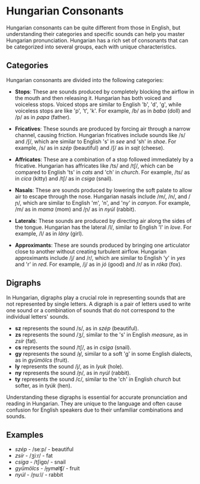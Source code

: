 # Hungarian Consonants

Hungarian consonants can be quite different from those in English, but understanding their categories and specific sounds can help you master Hungarian pronunciation. Hungarian has a rich set of consonants that can be categorized into several groups, each with unique characteristics.

## Categories

Hungarian consonants are divided into the following categories:

- **Stops**: These are sounds produced by completely blocking the airflow in the mouth and then releasing it. Hungarian has both voiced and voiceless stops. Voiced stops are similar to English 'b', 'd', 'g', while voiceless stops are like 'p', 't', 'k'. For example, /b/ as in *baba* (doll) and /p/ as in *papa* (father).

- **Fricatives**: These sounds are produced by forcing air through a narrow channel, causing friction. Hungarian fricatives include sounds like /s/ and /ʃ/, which are similar to English 's' in *see* and 'sh' in *shoe*. For example, /s/ as in *szép* (beautiful) and /ʃ/ as in *sajt* (cheese).

- **Affricates**: These are a combination of a stop followed immediately by a fricative. Hungarian has affricates like /ts/ and /tʃ/, which can be compared to English 'ts' in *cats* and 'ch' in *church*. For example, /ts/ as in *cica* (kitty) and /tʃ/ as in *csiga* (snail).

- **Nasals**: These are sounds produced by lowering the soft palate to allow air to escape through the nose. Hungarian nasals include /m/, /n/, and /ɲ/, which are similar to English 'm', 'n', and 'ny' in *canyon*. For example, /m/ as in *mama* (mom) and /ɲ/ as in *nyúl* (rabbit).

- **Laterals**: These sounds are produced by directing air along the sides of the tongue. Hungarian has the lateral /l/, similar to English 'l' in *love*. For example, /l/ as in *lány* (girl).

- **Approximants**: These are sounds produced by bringing one articulator close to another without creating turbulent airflow. Hungarian approximants include /j/ and /r/, which are similar to English 'y' in *yes* and 'r' in *red*. For example, /j/ as in *jó* (good) and /r/ as in *róka* (fox).

## Digraphs

In Hungarian, digraphs play a crucial role in representing sounds that are not represented by single letters. A digraph is a pair of letters used to write one sound or a combination of sounds that do not correspond to the individual letters' sounds.

- **sz** represents the sound /s/, as in *szép* (beautiful).
- **zs** represents the sound /ʒ/, similar to the 's' in English *measure*, as in *zsír* (fat).
- **cs** represents the sound /tʃ/, as in *csiga* (snail).
- **gy** represents the sound /ɟ/, similar to a soft 'g' in some English dialects, as in *gyümölcs* (fruit).
- **ly** represents the sound /j/, as in *lyuk* (hole).
- **ny** represents the sound /ɲ/, as in *nyúl* (rabbit).
- **ty** represents the sound /c/, similar to the 'ch' in English *church* but softer, as in *tyúk* (hen).

Understanding these digraphs is essential for accurate pronunciation and reading in Hungarian. They are unique to the language and often cause confusion for English speakers due to their unfamiliar combinations and sounds.

## Examples

- *szép* - /seːp/ - beautiful
- *zsír* - /ʒiːr/ - fat
- *csiga* - /tʃiɡɒ/ - snail
- *gyümölcs* - /ɟymølʧ/ - fruit
- *nyúl* - /ɲuːl/ - rabbit